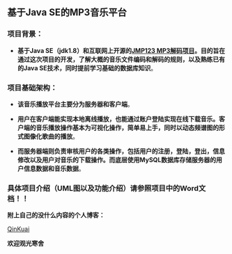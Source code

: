 ## 基于Java SE的MP3音乐平台

### 项目背景：

* **基于Java SE（jdk1.8）和互联网上开源的[JMP123 MP3解码项目](http://jmp123.sf.net/)。目的旨在通过这次项目的开发，了解大概的音乐文件编码和解码的规则，以及熟练已有的Java SE技术，同时提前学习基础的数据库知识**。

 

### 项目基础架构：

* **该音乐播放平台主要分为服务器和客户端**。

* **用户在客户端能实现本地离线播放，也能通过账户登陆实现在线下载音乐。客户端的音乐播放操作基本为可视化操作，简单易上手，同时以动态频谱图的形式图像化歌曲的播放**。

* **而服务器端则负责审核用户的各类操作，包括用户的注册，登陆，登出，信息修改以及用户对音乐的下载操作。而底层使用MySQL数据库存储服务器的用户信息数据和音乐数据**。



### 具体项目介绍（UML图以及功能介绍）请参照项目中的Word文档！！



**附上自己的没什么内容的个人博客：**

[QinKuai](https://qinkuai.github.io)

**欢迎观光寒舍**